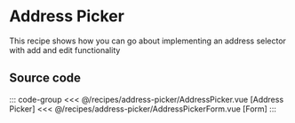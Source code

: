 <script setup>
import AddressPickerForm from './address-picker/AddressPickerForm.vue'
</script>

# Address Picker

This recipe shows how you can go about implementing an address selector with add and edit functionality

<ClientOnly>
    <LiveDemo :component="AddressPickerForm"></LiveDemo>
</ClientOnly>

## Source code

::: code-group
<<< @/recipes/address-picker/AddressPicker.vue [Address Picker]
<<< @/recipes/address-picker/AddressPickerForm.vue [Form]
:::

